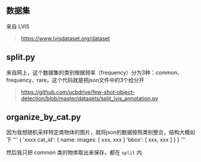 
## 数据集

来自 LVIS
> https://www.lvisdataset.org/dataset

## split.py

来自网上，这个数据集的类别根据频率（frequency）分为3种：common、frequency、rare，这个代码就是把json文件中的3个给分开
> https://github.com/ucbdrive/few-shot-object-detection/blob/master/datasets/split_lvis_annotation.py


## organize_by_cat.py

因为我想随机采样特定类物体的图片，就将json的数据按照类别整合，结构大概如下
'''
    {
        'xxxx cat_id': {
            name:
            images: [
                xxx,
                xxx
            ]
            'bbox': [
                xxx,
                xxx
            ]
        }
    }
'''

然后我只把 common 类的物体取出来保存，都在 `split` 内